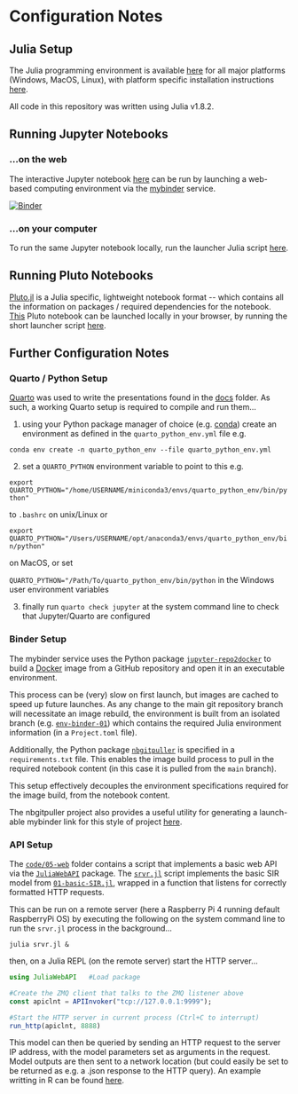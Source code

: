 # Configuration Notes

## Julia Setup
The Julia programming environment is available [here](https://julialang.org/downloads/) for all major platforms (Windows, MacOS, Linux), with platform specific installation instructions [here](https://julialang.org/downloads/platform/).

All code in this repository was written using Julia v1.8.2. 

## Running Jupyter Notebooks
### ...on the web
The interactive Jupyter notebook [here](../code/01-basic-SIR/01-basic-SIR.ipynb) can be run by launching a web-based computing environment via the [mybinder](https://mybinder.org) service.

[![Binder](https://mybinder.org/badge_logo.svg)](https://mybinder.org/v2/gh/jakeybob/abm-dsap/env-binder-01?urlpath=git-pull%3Frepo%3Dhttps%253A%252F%252Fgithub.com%252Fjakeybob%252Fabm-dsap%26urlpath%3Dtree%252Fabm-dsap%252Fcode%252F01-basic-SIR%252F01-basic-SIR.ipynb%26branch%3Dmain)

### ...on your computer
To run the same Jupyter notebook locally, run the launcher Julia script [here](../code/01-basic-SIR/01-basic-SIR-jupyter-setup.jl). 

## Running Pluto Notebooks
[Pluto.jl](https://github.com/fonsp/Pluto.jl) is a Julia specific, lightweight notebook format -- which contains all the information on packages / required dependencies for the notebook. [This](../code/01-basic-SIR/01-basic-SIR-pluto.jl) Pluto notebook can be launched locally in your browser, by running the short launcher script [here](../code/01-basic-SIR/01-basic-SIR-pluto-setup.jl).


## Further Configuration Notes
### Quarto / Python Setup

[Quarto](https://quarto.org) was used to write the presentations found in the [docs](docs) folder. As such, a working Quarto setup is required to compile and run them...

1. using your Python package manager of choice (e.g. [conda](https://docs.conda.io/en/latest/)) create an environment as defined in the `quarto_python_env.yml` file e.g. 

`conda env create -n quarto_python_env --file quarto_python_env.yml`

2. set a `QUARTO_PYTHON` environment variable to point to this e.g. 

`export QUARTO_PYTHON="/home/USERNAME/miniconda3/envs/quarto_python_env/bin/python"` 

to `.bashrc` on unix/Linux or

`export QUARTO_PYTHON="/Users/USERNAME/opt/anaconda3/envs/quarto_python_env/bin/python"` 

on MacOS, or set 

`QUARTO_PYTHON="/Path/To/quarto_python_env/bin/python` in the Windows user environment variables

3. finally run `quarto check jupyter` at the system command line to check that Jupyter/Quarto are configured 


### Binder Setup
The mybinder service uses the Python package [`jupyter-repo2docker`](https://repo2docker.readthedocs.io/en/latest/index.html) to build a [Docker](https://www.docker.com) image from a GitHub repository and open it in an executable environment.

This process can be (very) slow on first launch, but images are cached to speed up future launches. As any change to the main git repository branch will necessitate an image rebuild, the environment is built from an isolated branch (e.g. [`env-binder-01`](https://github.com/jakeybob/abm-dsap/tree/env-binder-01)) which contains the required Julia environment information (in a `Project.toml` file).

Additionally, the Python package [`nbgitpuller`](https://jupyterhub.github.io/nbgitpuller/install.html) is specified in a `requirements.txt` file. This enables the image build process to pull in the required notebook content (in this case it is pulled from the `main` branch).

This setup effectively decouples the environment specifications required for the image build, from the notebook content.

The nbgitpuller project also provides a useful utility for generating a launch-able mybinder link for this style of project [here](https://jupyterhub.github.io/nbgitpuller/link?tab=binder).

### API Setup
The [`code/05-web`](../code/05-web/) folder contains a script that implements a basic web API via the [`JuliaWebAPI`](https://github.com/JuliaWeb/JuliaWebAPI.jl) package. The [`srvr.jl`](../code/05-web/srvr.jl) script implements the basic SIR model from [`01-basic-SIR.jl`](../code/01-basic-SIR/01-basic-SIR.jl), wrapped in a function that listens for correctly formatted HTTP requests.

This can be run on a remote server (here a Raspberry Pi 4 running default RaspberryPi OS) by executing the following on the system command line to run the `srvr.jl` process in the background...

`julia srvr.jl &`

then, on a Julia REPL (on the remote server) start the HTTP server...

```Julia
using JuliaWebAPI   #Load package

#Create the ZMQ client that talks to the ZMQ listener above
const apiclnt = APIInvoker("tcp://127.0.0.1:9999");

#Start the HTTP server in current process (Ctrl+C to interrupt)
run_http(apiclnt, 8888)
```
This model can then be queried by sending an HTTP request to the server IP address, with the model parameters set as arguments in the request. Model outputs are then sent to a network location (but could easily be set to be returned as e.g. a .json response to the HTTP query). An example writting in R can be found [here](../code/R/api.R).
